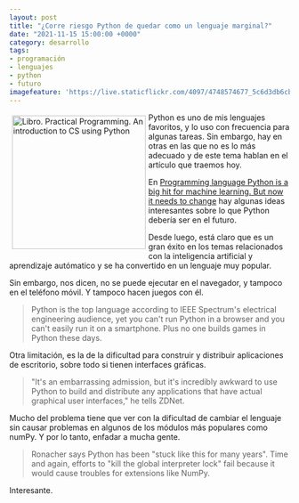 ```yaml
---
layout: post
title: "¿Corre riesgo Python de quedar como un lenguaje marginal?"
date: "2021-11-15 15:00:00 +0000"
category: desarrollo
tags:
- programación
- lenguajes
- python
- futuro
imagefeature: 'https://live.staticflickr.com/4097/4748574677_5c6d3db6cb.jpg'
---
```

<a href="https://www.flickr.com/photos/fernand0/4748574677/" title="Libro. Practical Programming. An introduction to CS using … "><img src="https://live.staticflickr.com/4097/4748574677_5c6d3db6cb.jpg" alt="Libro. Practical Programming. An introduction to CS using Python " width="240" style="float:left; margin:5px"></a>
Python es uno de mis lenguajes favoritos, y lo uso con frecuencia para algunas tareas. Sin embargo, hay en otras en las que no es lo más adecuado y de este tema hablan en el artículo que traemos hoy.

En [Programming language Python is a big hit for machine learning. But now it needs to change](https://www.zdnet.com/article/programming-language-python-is-a-big-hit-for-machine-learning-but-now-it-needs-to-change/) hay algunas ideas interesantes sobre lo que Python debería ser en el futuro.

Desde luego, está claro que es un gran éxito en los temas relacionados con la inteligencia artificial y aprendizaje autómatico y se ha convertido en un lenguaje muy popular.

Sin embargo, nos dicen, no se puede ejecutar en el navegador, y tampoco en el teléfono móvil. Y tampoco hacen juegos con él.

> Python is the top language according to IEEE Spectrum's electrical engineering audience, yet you can't run Python in a browser and you can't easily run it on a smartphone. Plus no one builds games in Python these days.  

Otra limitación, es la de la dificultad para construir y distribuir aplicaciones de escritorio, sobre todo si tienen interfaces gráficas.

> "It's an embarrassing admission, but it's incredibly awkward to use Python to build and distribute any applications that have actual graphical user interfaces," he tells ZDNet.  

Mucho del problema tiene que ver con la dificultad de cambiar el lenguaje sin causar problemas en algunos de los módulos más populares como numPy. Y por lo tanto, enfadar a mucha gente.

> Ronacher says Python has been "stuck like this for many years". Time and again, efforts to "kill the global interpreter lock" fail because it would cause troubles for extensions like NumPy.  

Interesante.
